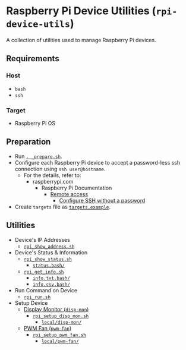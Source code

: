 # Raspberry Pi Device Utilities (`rpi-device-utils`)

A collection of utilities used to manage Raspberry Pi devices.

## Requirements

### Host

- `bash`
- `ssh`

### Target

- Raspberry Pi OS

## Preparation

- Run [`. _prepare.sh`](<_prepare.sh>).
- Configure each Raspberry Pi device to accept a password-less ssh connection using `ssh user@hostname`.
  - For the details, refer to:
    - raspberrypi.com
      - Raspberry Pi Documentation
        - [Remote access](<https://www.raspberrypi.com/documentation/computers/remote-access.html>)
          - [Configure SSH without a password](<https://www.raspberrypi.com/documentation/computers/remote-access.html#configure-ssh-without-a-password>)
- Create `targets` file as [`targets.example`](<targets.example>).

## Utilities

- Device's IP Addresses
  - [`rpi_show_address.sh`](<rpi_show_address.sh>)
- Device's Status & Information
  - [`rpi_show_status.sh`](<rpi_show_status.sh>)
    - <a href="status.bash">`status.bash/`</a>
  - [`rpi_get_info.sh`](<rpi_get_info.sh>)
    - <a href="info.txt.bash">`info.txt.bash/`</a>
    - <a href="info.csv.bash">`info.csv.bash/`</a>
- Run Command on Device
  - [`rpi_run.sh`](<rpi_run.sh>)
- Setup Device
  - [Display Monitor (`disp-mon`)](<local/disp-mon/README.md>)
    - [`rpi_setup_disp_mon.sh`](<rpi_setup_disp_mon.sh>)
      - <a href="local/disp-mon">`local/disp-mon/`</a>
  - [PWM Fan (`pwm-fan`)](<local/pwm-fan/README.md>)
    - [`rpi_setup_pwm_fan.sh`](<rpi_setup_pwm_fan.sh>)
      - <a href="local/pwm-fan">`local/pwm-fan/`</a>
